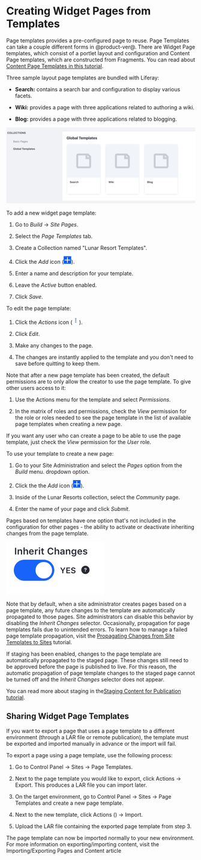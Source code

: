 # Creating Widget Pages from Templates

Page templates provides a pre-configured page to reuse. Page Templates can take a couple different forms in @product-ver@. There are Widget Page templates, which consist of a portlet layout and configuration and Content 
Page templates, which are constructed from Fragments. You can read about [Content Page Templates in this tutorial](/develop/tutorials/-/knowledge_base/7-1/building-content-page-templates).

Three sample layout page templates are bundled with Liferay:

- **Search:** contains a search bar and configuration to display various facets.
  
- **Wiki:** provides a page with three applications related to authoring a wiki.

- **Blog:** provides a page with three applications related to blogging.

![Figure 1: The Blog page template is already available for use along with the Search and Wiki page templates.](../../../../../../images/default-page-templates.png)

To add a new widget page template:

1.  Go to *Build* &rarr; *Site Pages*.

2.  Select the *Page Templates* tab.

3.  Create a Collection named "Lunar Resort Templates".

4.  Click the *Add* icon (![Add Page Template](../../../../../../images/icon-add.png)).

5.  Enter a name and description for your template.

6.  Leave the *Active* button enabled.

7.  Click *Save*.

To edit the page template:

1.  Click the *Actions* icon (![Actions](../../../../../../images/icon-actions.png)).

2.  Click *Edit*.

3.  Make any changes to the page.

4.  The changes are instantly applied to the template and you don't need to
    save before quitting to keep them.

Note that after a new page template has been created, the default permissions
are to only allow the creator to use the page template. To give other users
access to it:

1.  Use the Actions menu for the template and select *Permissions*.

2.  In the matrix of roles and permissions, check the *View* permission for the 
    role or roles needed to see the page template in the list of available page 
    templates when creating a new page.

If you want any user who can create a page to be able to use the page template, 
just check the *View* permission for the *User* role.

To use your template to create a new page:

1.  Go to your Site Administration and select the *Pages* option from the 
    *Build* menu. dropdown option.
    
2.  Click the the *Add* icon (![Add Page](../../../../../../images/icon-add.png)).

3.  Inside of the Lunar Resorts collection, select the *Community* page.

4.  Enter the name of your page and click *Submit*.

Pages based on templates have one option that's not included in the  configuration for other pages - the ability to activate or deactivate inheriting
changes from the page template.

![Figure X: You can choose whether or not to inherit changes made to the page template.](../../../../../../images/automatic-application-page-template-changes.png)

Note that by default, when a site administrator creates pages based on a page
template, any future changes to the template are automatically propagated to
those pages. Site administrators can disable this behavior by disabling the
*Inherit Changes* selector. Occasionally, propagation for page templates fails
due to unintended errors. To learn how to manage a failed page template
propagation, visit the
[Propagating Changes from Site Templates to Sites](/discover/portal/-/knowledge_base/7-1/building-sites-from-templates#propagating-changes-from-site-templates-to-sites)
tutorial.

If staging has been enabled, changes to the page template are automatically
propagated to the staged page. These changes still need to be approved before
the page is published to live. For this reason, the automatic propagation of
page template changes to the staged page cannot be turned off and the *Inherit
Changes* selector does not appear.

You can read more about staging in the[Staging Content for Publication tutorial](/discover/portal/-/knowledge_base/7-1/staging-content-for-publication).

## Sharing Widget Page Templates

If you want to export a page that uses a page template to a different 
environment (through a LAR file or remote publication), the template must be 
exported and imported manually in advance or the import will fail.

To export a page using a page template, use the following process:

1.  Go to Control Panel → Sites → Page Templates.

2.  Next to the page template you would like to export, click Actions → Export. 
    This produces a LAR file you can import later.

3.  On the target environment, go to Control Panel → Sites → Page Templates and 
    create a new page template.

4.  Next to the new template, click Actions () → Import.

5.  Upload the LAR file containing the exported page template from step 3.

The page template can now be imported normally to your new environment. For 
more information on exporting/importing content, visit the Importing/Exporting 
Pages and Content article

